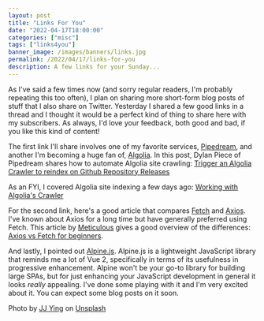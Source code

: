```yaml
---
layout: post
title: "Links For You"
date: "2022-04-17T18:00:00"
categories: ["misc"]
tags: ["links4you"]
banner_image: /images/banners/links.jpg
permalink: /2022/04/17/links-for-you
description: A few links for your Sunday...
---
```


As I've said a few times now (and sorry regular readers, I'm probably repeating this too often), I plan on sharing more short-form blog posts of stuff that I also share on Twitter. Yesterday I shared a few good links in a thread and I thought it would be a perfect kind of thing to share here with my subscribers. As always, I'd love your feedback, both good and bad, if you like this kind of content!

The first link I'll share involves one of my favorite services, [Pipedream](https://pipedream.com), and another I'm becoming a huge fan of, [Algolia](https://algolia.com). In this post, Dylan Piece of Pipedream shares how to automate Algolia site crawling: [Trigger an Algolia Crawler to reindex on Github Repository Releases](https://pipedream.com/blog/reindex-algolia-on-github-releases/)

As an FYI, I covered Algolia site indexing a few days ago: [Working with Algolia's Crawler](https://www.raymondcamden.com/2022/03/04/working-with-algolias-crawler)

For the second link, here's a good article that compares [Fetch](https://developer.mozilla.org/en-US/docs/Web/API/Fetch_API) and [Axios](https://axios-http.com/). I've known about Axios for a long time but have generally preferred using Fetch. This article by [Meticulous](https://meticulous.ai/) gives a good overview of the differences: [Axios vs Fetch for beginners](https://meticulous.ai/blog/fetch-vs-axios/).

And lastly, I pointed out [Alpine.js](https://alpinejs.dev/). Alpine.js is a lightweight JavaScript library that reminds me a lot of Vue 2, specifically in terms of its usefulness in progressive enhancement. Alpine won't be your go-to library for building large SPAs, but for just enhancing your JavaScript development in general it looks *really* appealing. I've done some playing with it and I'm very excited about it. You can expect some blog posts on it soon.

Photo by <a href="https://unsplash.com/@jjying?utm_source=unsplash&utm_medium=referral&utm_content=creditCopyText">JJ Ying</a> on <a href="https://unsplash.com/s/photos/links?utm_source=unsplash&utm_medium=referral&utm_content=creditCopyText">Unsplash</a>
  
